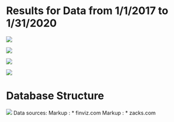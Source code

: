 # Results for Data from 1/1/2017 to 1/31/2020
![](https://i.imgur.com/e1g9otQ.png)


![](https://i.imgur.com/iHe1g39.png)


![](https://i.imgur.com/3gTso2p.png)


![](https://i.imgur.com/31EvinK.png)

# Database Structure
![](https://i.imgur.com/3dF2SjZ.png)
Data sources:
Markup : * finviz.com
Markup : * zacks.com
